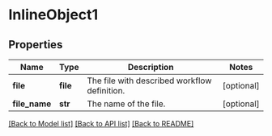 # InlineObject1

## Properties
Name | Type | Description | Notes
------------ | ------------- | ------------- | -------------
**file** | **file** | The file with described workflow definition. | [optional] 
**file_name** | **str** | The name of the file. | [optional] 

[[Back to Model list]](../README.md#documentation-for-models) [[Back to API list]](../README.md#documentation-for-api-endpoints) [[Back to README]](../README.md)


